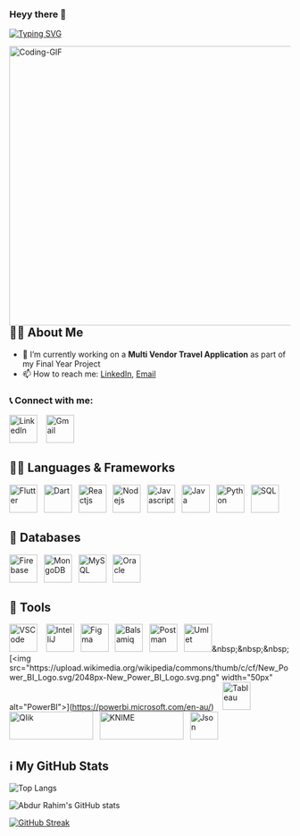 ### Heyy there 👋
[![Typing SVG](https://readme-typing-svg.demolab.com/?lines=I'm+Abdur+Rahim;A+Passionate+Flutter+Developer)](https://git.io/typing-svg)
<div id="about-me">
  <img src="https://miro.medium.com/v2/resize:fit:1400/1*4fNBO_UDYEVxM0E5T2FyJQ.gif" width="600" height="500" alt="Coding-GIF" style="float:right;">
</div>

## :raising_hand_man: About Me
- 🔭 I’m currently working on a **Multi Vendor Travel Application** as part of my Final Year Project 
- 📫 How to reach me: [LinkedIn](https://www.linkedin.com/in/khanabdur/), [Email](mailto:abdekhan1o1@gmail.com)

### :telephone_receiver: Connect with me:
[<img src="https://www.vectorlogo.zone/logos/linkedin/linkedin-icon.svg" width="50px" alt="LinkedIn">](https://www.linkedin.com/in/yourusername/)
&nbsp;&nbsp;&nbsp;[<img src="https://www.vectorlogo.zone/logos/gmail/gmail-icon.svg" width="50px" alt="Gmail">](mailto:abdekhan1o1@gmail.com)

## :technologist: Languages & Frameworks
[<img src="https://www.vectorlogo.zone/logos/flutterio/flutterio-icon.svg" width="50px" alt="Flutter">](https://flutter.dev/?gclid=Cj0KCQjw2cWgBhDYARIsALggUhqlmUOaR0HiMI6vGtdTh7VejDJ4Tbx_3CgT-kP0xhxL57qad2BdyYsaAtvYEALw_wcB&gclsrc=aw.ds)&nbsp;&nbsp;&nbsp;[<img src="https://www.vectorlogo.zone/logos/dartlang/dartlang-icon.svg" width="50px" alt="Dart">](https://dart.dev/)&nbsp;&nbsp;&nbsp;[<img src="https://www.vectorlogo.zone/logos/reactjs/reactjs-icon.svg" width="50px" alt="Reactjs">](https://reactjs.org/)&nbsp;&nbsp;&nbsp;[<img src="https://www.vectorlogo.zone/logos/nodejs/nodejs-icon.svg" width="50px" alt="Nodejs">](https://nodejs.org/en/)&nbsp;&nbsp;&nbsp;[<img src="https://www.vectorlogo.zone/logos/javascript/javascript-icon.svg" width="50px" alt="Javascript">](https://www.javascript.com/)&nbsp;&nbsp;&nbsp;[<img src="https://www.vectorlogo.zone/logos/java/java-icon.svg" width="50px" alt="Java">](https://www.java.com/en/)&nbsp;&nbsp;&nbsp;[<img src="https://www.vectorlogo.zone/logos/python/python-icon.svg" width="50px" alt="Python">](https://www.python.org/)&nbsp;&nbsp;&nbsp;<img src="https://www.svgrepo.com/show/331760/sql-database-generic.svg" width="50px" alt="SQL">


## :floppy_disk: Databases
[<img src="https://www.vectorlogo.zone/logos/firebase/firebase-icon.svg" width="50px" alt="Firebase">](https://firebase.google.com/)&nbsp;&nbsp;&nbsp;[<img src="https://www.vectorlogo.zone/logos/mongodb/mongodb-icon.svg" width="50px" alt="MongoDB">](https://www.mongodb.com/)&nbsp;&nbsp;&nbsp;[<img src="https://www.vectorlogo.zone/logos/mysql/mysql-official.svg" width="50px" alt="MySQL">](https://www.mysql.com/)&nbsp;&nbsp;&nbsp;[<img src="https://www.vectorlogo.zone/logos/oracle/oracle-icon.svg" width="50px" alt="Oracle">](https://www.oracle.com/)

## :wrench: Tools
[<img src="https://cdn.worldvectorlogo.com/logos/visual-studio-code-1.svg" width="50px" alt="VSCode">](https://code.visualstudio.com/)&nbsp;&nbsp;&nbsp;
[<img src="https://upload.wikimedia.org/wikipedia/commons/thumb/9/9c/IntelliJ_IDEA_Icon.svg/2048px-IntelliJ_IDEA_Icon.svg.png" width="50px" alt="IntelliJ">](https://www.jetbrains.com/idea/)&nbsp;&nbsp;&nbsp;[<img src="https://www.vectorlogo.zone/logos/figma/figma-icon.svg" width="50px" alt="Figma">](https://www.figma.com/)&nbsp;&nbsp;&nbsp;[<img src="https://www.vectorlogo.zone/logos/balsamiq/balsamiq-icon.svg" width="50px" alt="Balsamiq">](https://balsamiq.com/)&nbsp;&nbsp;&nbsp;[<img src="https://www.vectorlogo.zone/logos/getpostman/getpostman-icon.svg" width="50px" alt="Postman">](https://www.postman.com/)&nbsp;&nbsp;&nbsp;[<img src="https://www.umlet.com/pic/UMLet_logo_small.png" width="50px" alt="Umlet">]([https://code.visualstudio.com/](https://www.umlet.com/))&nbsp;&nbsp;&nbsp;[<img src="https://upload.wikimedia.org/wikipedia/commons/thumb/c/cf/New_Power_BI_Logo.svg/2048px-New_Power_BI_Logo.svg.png" width="50px" alt="PowerBI">](https://powerbi.microsoft.com/en-au/)&nbsp;&nbsp;&nbsp;
[<img src="https://cdn.worldvectorlogo.com/logos/tableau-software.svg" width="50px" alt="Tableau">](https://www.tableau.com/)&nbsp;&nbsp;&nbsp;
[<img src="https://upload.wikimedia.org/wikipedia/commons/thumb/3/32/Qlik_Logo.svg/2560px-Qlik_Logo.svg.png" width="150px" height="50px" alt="Qlik">](https://www.qlik.com/us/)&nbsp;&nbsp;&nbsp;[<img src="https://upload.wikimedia.org/wikipedia/commons/a/a0/KNIMELogoTM.png" width="150px" height="50px" alt="KNIME">](https://www.knime.com/)&nbsp;&nbsp;&nbsp;[<img src="https://www.vectorlogo.zone/logos/json/json-icon.svg" width="50px" alt="Json">](https://www.json.org/json-en.html)&nbsp;&nbsp;&nbsp;

## :information_source: My GitHub Stats
![Top Langs](https://github-readme-stats.vercel.app/api/top-langs/?username=akhan19760&layout=compact&theme=tokyonight)


![Abdur Rahim's GitHub stats](https://github-readme-stats.vercel.app/api?username=akhan19760&show_icons=true&theme=tokyonight)

[![GitHub Streak](https://github-readme-streak-stats.herokuapp.com/?user=akhan19760&theme=tokyonight)](https://git.io/streak-stats)

<!--
**akhan19760/akhan19760** is a ✨ _special_ ✨ repository because its `README.md` (this file) appears on your GitHub profile.

Here are some ideas to get you started:

- 🔭 I’m currently working on ...
- 🌱 I’m currently learning ...
- 👯 I’m looking to collaborate on ...
- 🤔 I’m looking for help with ...
- 💬 Ask me about ...
- 📫 How to reach me: ...
- 😄 Pronouns: ...
- ⚡ Fun fact: ...
-->
